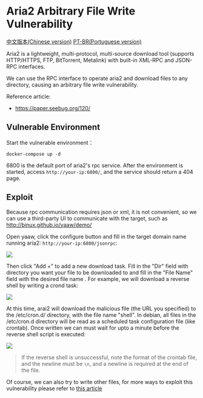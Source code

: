 # Aria2 Arbitrary File Write Vulnerability

[中文版本(Chinese version)](README.zh-cn.md)
[PT-BR(Portuguese version)](README.pt-br.md)

Aria2 is a lightweight, multi-protocol, multi-source download tool (supports HTTP/HTTPS, FTP, BitTorrent, Metalink) with built-in XML-RPC and JSON-RPC interfaces.

We can use the RPC interface to operate aria2 and download files to any directory, causing an arbitrary file write vulnerability.

Reference article:

- https://paper.seebug.org/120/

## Vulnerable Environment

Start the vulnerable environment：

```
docker-compose up -d
```

6800 is the default port of aria2's rpc service. After the environment is started, access `http://your-ip:6800/`, and the service should return a 404 page.

## Exploit

Because rpc communication requires json or xml, it is not convenient, so we can use a third-party UI to communicate with the target, such as http://binux.github.io/yaaw/demo/

Open yaaw, click the configure button and fill in the target domain name running aria2: `http://your-ip:6800/jsonrpc`:

![](1.png)

Then click "Add +" to add a new download task. Fill in the "Dir" field with directory you want your file to be downloaded to and fill in the "File Name" field with the desired file name . For example, we will download a reverse shell by writing a crond task:

![](2.png)

At this time, arai2 will download the malicious file (the URL you specified) to the /etc/cron.d/ directory, with the file name "shell". In debian, all files in the /etc/cron.d directory will be read as a scheduled task configuration file (like crontab). Once written we can must wait for upto a minute before the reverse shell script is executed:

![](3.png)

> If the reverse shell is unsuccessful, note the format of the crontab file, and the newline must be `\n`, and a newline is required at the end of the file.

Of course, we can also try to write other files, for more ways to exploit this vulnerability please refer to [this article][1]

[1]: https://paper.seebug.org/120/
